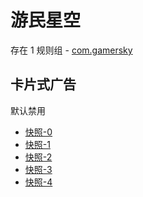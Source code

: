 # 游民星空

存在 1 规则组 - [com.gamersky](/src/apps/com.gamersky.ts)

## 卡片式广告

默认禁用

- [快照-0](https://i.gkd.li/i/13451220)
- [快照-1](https://i.gkd.li/i/13635580)
- [快照-2](https://i.gkd.li/i/13451258)
- [快照-3](https://i.gkd.li/i/13635579)
- [快照-4](https://i.gkd.li/i/13759484)
